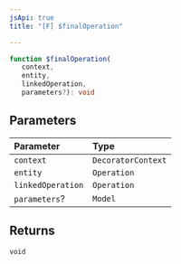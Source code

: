```yaml
---
jsApi: true
title: "[F] $finalOperation"

---
```

```ts
function $finalOperation(
   context, 
   entity, 
   linkedOperation, 
   parameters?): void
```

## Parameters

| Parameter | Type |
| :------ | :------ |
| `context` | `DecoratorContext` |
| `entity` | `Operation` |
| `linkedOperation` | `Operation` |
| `parameters`? | `Model` |

## Returns

`void`
